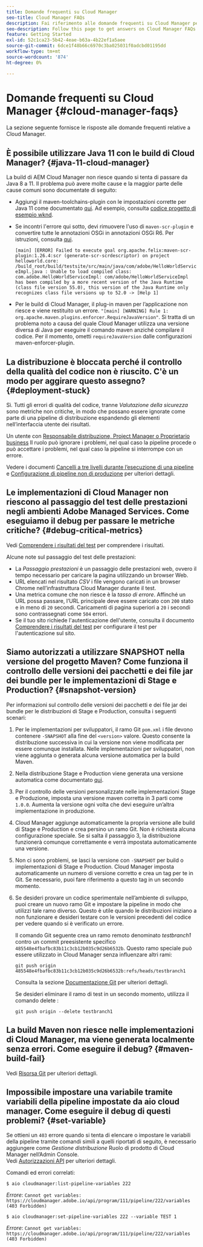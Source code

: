 ```yaml
---
title: Domande frequenti su Cloud Manager
seo-title: Cloud Manager FAQs
description: Fai riferimento alle domande frequenti su Cloud Manager per ricevere alcuni suggerimenti per la risoluzione dei problemi
seo-description: Follow this page to get answers on Cloud Manager FAQs
feature: Getting Started
exl-id: 52c1ca23-5b42-4eae-b63a-4b22ef1a5aee
source-git-commit: 6dce1f48b66c6970c3ba025031f0adcbd01195dd
workflow-type: tm+mt
source-wordcount: '874'
ht-degree: 0%

---
```


# Domande frequenti su Cloud Manager {#cloud-manager-faqs}

La sezione seguente fornisce le risposte alle domande frequenti relative a Cloud Manager.

## È possibile utilizzare Java 11 con le build di Cloud Manager? {#java-11-cloud-manager}

La build di AEM Cloud Manager non riesce quando si tenta di passare da Java 8 a 11. Il problema può avere molte cause e la maggior parte delle cause comuni sono documentate di seguito:

* Aggiungi il maven-toolchains-plugin con le impostazioni corrette per Java 11 come documentato [qui](https://experienceleague.adobe.com/docs/experience-manager-cloud-manager/using/getting-started/create-application-project/using-the-wizard.html?lang=en#getting-started).  Ad esempio, consulta [codice progetto di esempio wknd](https://github.com/adobe/aem-guides-wknd/commit/6cb5238cb6b932735dcf91b21b0d835ae3a7fe75).

* Se incontri l&#39;errore qui sotto, devi rimuovere l&#39;uso di `maven-scr-plugin` e convertire tutte le annotazioni OSGi in annotazioni OSGi R6. Per istruzioni, consulta [qui](https://cqdump.wordpress.com/2019/01/03/from-scr-annotations-to-osgi-annotations/).

   `[main] [ERROR] Failed to execute goal org.apache.felix:maven-scr-plugin:1.26.4:scr (generate-scr-scrdescriptor) on project helloworld.core: /build_root/build/testsite/src/main/java/com/adobe/HelloWorldServiceImpl.java : Unable to load compiled class: com.adobe.HelloWorldServiceImpl: com/adobe/HelloWorldServiceImpl has been compiled by a more recent version of the Java Runtime (class file version 55.0), this version of the Java Runtime only recognizes class file versions up to 52.0 -> [Help 1]`

* Per le build di Cloud Manager, il plug-in maven per l’applicazione non riesce e viene restituito un errore. `"[main] [WARNING] Rule 1: org.apache.maven.plugins.enforcer.RequireJavaVersion"`. Si tratta di un problema noto a causa del quale Cloud Manager utilizza una versione diversa di Java per eseguire il comando maven anziché compilare il codice. Per il momento, ometti `requireJavaVersion` dalle configurazioni maven-enforcer-plugin.

## La distribuzione è bloccata perché il controllo della qualità del codice non è riuscito. C&#39;è un modo per aggirare questo assegno? {#deployment-stuck}

Sì. Tutti gli errori di qualità del codice, tranne *Valutazione della sicurezza* sono metriche non critiche, in modo che possano essere ignorate come parte di una pipeline di distribuzione espandendo gli elementi nell’interfaccia utente dei risultati.

Un utente con [Responsabile distribuzione, Project Manager o Proprietario business](/help/using/setting-up-users-and-roles.md#role-definitions) Il ruolo può ignorare i problemi, nel qual caso la pipeline procede o può accettare i problemi, nel qual caso la pipeline si interrompe con un errore.

Vedere i documenti [Cancelli a tre livelli durante l’esecuzione di una pipeline](/help/using/understand-your-test-results.md#three-tier-gates-while-running-a-pipeline) e [Configurazione di pipeline non di produzione](/help/using/configuring-non-production-pipelines.md#understanding-the-flow) per ulteriori dettagli.

## Le implementazioni di Cloud Manager non riescono al passaggio del test delle prestazioni negli ambienti Adobe Managed Services. Come eseguiamo il debug per passare le metriche critiche? {#debug-critical-metrics}

Vedi [Comprendere i risultati del test](https://experienceleague.adobe.com/docs/experience-manager-cloud-manager/using/how-to-use/understand-your-test-results.html?lang=en#how-to-use) per comprendere i risultati.

Alcune note sul passaggio del test delle prestazioni:

* La *Passaggio prestazioni* è un passaggio delle prestazioni web, ovvero il tempo necessario per caricare la pagina utilizzando un browser Web.
* URL elencati nel risultato *CSV* i file vengono caricati in un browser Chrome nell’infrastruttura Cloud Manager durante il test.
* Una metrica comune che non riesce è la *tasso di errore*. Affinché un URL possa passare, l’URL principale deve essere caricato con `200` stato e in meno di `20` secondi. Caricamenti di pagina superiori a `20` i secondi sono contrassegnati come `504` errori.
* Se il tuo sito richiede l&#39;autenticazione dell&#39;utente, consulta il documento [Comprendere i risultati del test](understand-your-test-results.md#authenticated-performance-testing) per configurare il test per l&#39;autenticazione sul sito.

## Siamo autorizzati a utilizzare SNAPSHOT nella versione del progetto Maven? Come funziona il controllo delle versioni dei pacchetti e dei file jar dei bundle per le implementazioni di Stage e Production? {#snapshot-version}

Per informazioni sul controllo delle versioni dei pacchetti e dei file jar dei bundle per le distribuzioni di Stage e Production, consulta i seguenti scenari:

1. Per le implementazioni per sviluppatori, il ramo Git `pom.xml` i file devono contenere `-SNAPSHOT` alla fine del `<version>` valore. Questo consente la distribuzione successiva in cui la versione non viene modificata per essere comunque installata. Nelle implementazioni per sviluppatori, non viene aggiunta o generata alcuna versione automatica per la build Maven.

1. Nella distribuzione Stage e Production viene generata una versione automatica come documentato [qui](https://experienceleague.adobe.com/docs/experience-manager-cloud-manager/using/managing-code/activating-maven-project.html?lang=en#managing-code).

1. Per il controllo delle versioni personalizzate nelle implementazioni Stage e Produzione, imposta una versione maven corretta in 3 parti come `1.0.0`. Aumenta la versione ogni volta che devi eseguire un’altra implementazione in produzione.

1. Cloud Manager aggiunge automaticamente la propria versione alle build di Stage e Production e crea persino un ramo Git. Non è richiesta alcuna configurazione speciale. Se si salta il passaggio 3, la distribuzione funzionerà comunque correttamente e verrà impostata automaticamente una versione.

1. Non ci sono problemi, se lasci la versione con `-SNAPSHOT` per build o implementazioni di Stage e Production. Cloud Manager imposta automaticamente un numero di versione corretto e crea un tag per te in Git. Se necessario, puoi fare riferimento a questo tag in un secondo momento.

1. Se desideri provare un codice sperimentale nell’ambiente di sviluppo, puoi creare un nuovo ramo Git e impostare la pipeline in modo che utilizzi tale ramo diverso. Questo è utile quando le distribuzioni iniziano a non funzionare e desideri testare con le versioni precedenti del codice per vedere quando si è verificato un errore.

   Il comando Git seguente crea un ramo remoto denominato *testbranch1* contro un commit preesistente specifico `485548e4fbafbc83b11c3cb12b035c9d26b6532b`.  Questo ramo speciale può essere utilizzato in Cloud Manager senza influenzare altri rami:

   `git push origin 485548e4fbafbc83b11c3cb12b035c9d26b6532b:refs/heads/testbranch1`

   Consulta la sezione [Documentazione Git](https://git-scm.com/book/en/v2/Git-Internals-Git-References) per ulteriori dettagli.

   Se desideri eliminare il ramo di test in un secondo momento, utilizza il comando delete :

   `git push origin --delete testbranch1`

## La build Maven non riesce nelle implementazioni di Cloud Manager, ma viene generata localmente senza errori. Come eseguire il debug? {#maven-build-fail}

Vedi [Risorsa Git](https://github.com/cqsupport/cloud-manager/blob/main/cm-build-step-fails.md) per ulteriori dettagli.

## Impossibile impostare una variabile tramite variabili della pipeline impostate da aio cloud manager. Come eseguire il debug di questi problemi? {#set-variable}

Se ottieni un `403` errore quando si tenta di elencare o impostare le variabili della pipeline tramite comandi simili a quelli riportati di seguito, è necessario aggiungere come *Gestione distribuzione* Ruolo di prodotto di Cloud Manager nell’Admin Console.\
Vedi [Autorizzazioni API](https://www.adobe.io/apis/experiencecloud/cloud-manager/docs.html#!AdobeDocs/cloudmanager-api-docs/master/permissions.md) per ulteriori dettagli.

Comandi ed errori correlati:

`$ aio cloudmanager:list-pipeline-variables 222`

*Errore*: `Cannot get variables: https://cloudmanager.adobe.io/api/program/111/pipeline/222/variables (403 Forbidden)`

`$ aio cloudmanager:set-pipeline-variables 222 --variable TEST 1`

*Errore*: `Cannot get variables: https://cloudmanager.adobe.io/api/program/111/pipeline/222/variables (403 Forbidden)`
